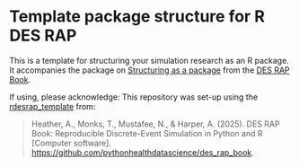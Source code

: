 # Template package structure for R DES RAP

This is a template for structuring your simulation research as an R package. It accompanies the package on [Structuring as a package](https://pythonhealthdatascience.github.io/des_rap_book/pages/setup/package.html) from the [DES RAP Book](https://pythonhealthdatascience.github.io/des_rap_book/pages/setup/package.html).

If using, please acknowledge: This repository was set-up using the [rdesrap_template](https://github.com/pythonhealthdatascience/rdesrap_template) from:

> Heather, A., Monks, T., Mustafee, N., & Harper, A. (2025). DES RAP Book: Reproducible Discrete-Event Simulation in Python and R [Computer software]. https://github.com/pythonhealthdatascience/des_rap_book.
